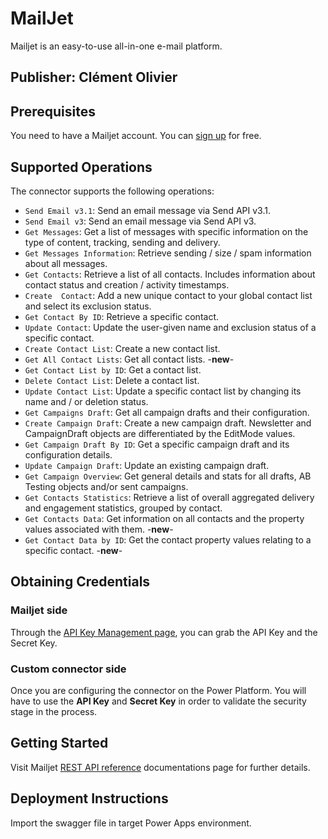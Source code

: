 # MailJet
Mailjet is an easy-to-use all-in-one e-mail platform.

## Publisher: Clément Olivier

## Prerequisites
You need to have a Mailjet account. You can [sign up](https://app.mailjet.com/signup) for free.

## Supported Operations
The connector supports the following operations:
* `Send Email v3.1`: Send an email message via Send API v3.1.
* `Send Email v3`: Send an email message via Send API v3.
* `Get Messages`: Get a list of messages with specific information on the type of content, tracking, sending and delivery.
* `Get Messages Information`: Retrieve sending / size / spam information about all messages.
* `Get Contacts`: Retrieve a list of all contacts. Includes information about contact status and creation / activity timestamps.
* `Create  Contact`: Add a new unique contact to your global contact list and select its exclusion status.
* `Get Contact By ID`: Retrieve a specific contact.
* `Update Contact`: Update the user-given name and exclusion status of a specific contact.
* `Create Contact List`: Create a new contact list.
* `Get All Contact Lists`: Get all contact lists.  -**new**-
* `Get Contact List by ID`: Get a contact list.
* `Delete Contact List`: Delete a contact list.
* `Update Contact List`: Update a specific contact list by changing its name and / or deletion status.
* `Get Campaigns Draft`: Get all campaign drafts and their configuration.
* `Create Campaign Draft`: Create a new campaign draft. Newsletter and CampaignDraft objects are differentiated by the EditMode values.
* `Get Campaign Draft By ID`: Get a specific campaign draft and its configuration details.
* `Update Campaign Draft`: Update an existing campaign draft.
* `Get Campaign Overview`: Get general details and stats for all drafts, AB Testing objects and/or sent campaigns.
* `Get Contacts Statistics`: Retrieve a list of overall aggregated delivery and engagement statistics, grouped by contact.
* `Get Contacts Data`: Get information on all contacts and the property values associated with them. -**new**-
* `Get Contact Data by ID`: Get the contact property values relating to a specific contact. -**new**-

## Obtaining Credentials
### Mailjet side
Through the [API Key Management page](https://app.mailjet.com/account/api_keys), you can grab the API Key and the Secret Key.

### Custom connector side
Once you are configuring the connector on the Power Platform.
You will have to use the **API Key** and **Secret Key** in order to validate the security stage in the process.

## Getting Started
Visit Mailjet [REST API reference](https://dev.mailjet.com/email/reference/overview/) documentations page for further details. 

## Deployment Instructions
Import the swagger file in target Power Apps environment.
